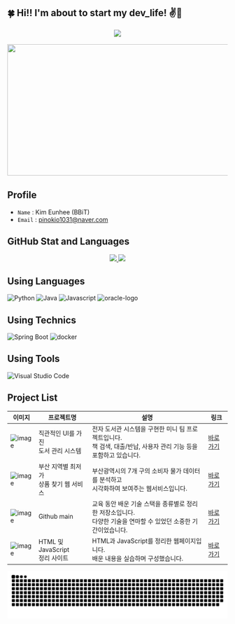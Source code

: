 ## 🍀 Hi!! I'm about to start my dev_life! ✌️🐹

<!--
**BBiT808/BBiT808** is a ✨ _special_ ✨ repository because its `README.md` (this file) appears on your GitHub profile.

Here are some ideas to get you started:

- 🔭 I’m currently working on ...
- 🌱 I’m currently learning ...
- 👯 I’m looking to collaborate on ...
- 🤔 I’m looking for help with ...
- 💬 Ask me about ...
- 📫 How to reach me: ...
- 😄 Pronouns: ...
- ⚡ Fun fact: ...
-->



<p align='center'>
  <a href="https://github.com/BBiT808">
    <img src="https://capsule-render.vercel.app/api?type=waving&height=250&color=gradient&text=BBiT's%20Repository&section=header&desc=Hello%20!&descAlignY=76&fontColor=e2f792"/>
  </a>
</p>

<a href="https://www.gitanimals.org/en_US?utm_medium=image&utm_source=BBiT808&utm_content=farm">
<img
  src="https://render.gitanimals.org/farms/BBiT808"
  width="600"
  height="300"
/>
</a>

## Profile
- `Name` : Kim Eunhee (BBiT)
- `Email` : pinokio1031@naver.com
 
## GitHub Stat and Languages
<!-- username은 본인걸로 -->
<p align='center'>
  <a href="https://github.com/BBiT808">
    <img src="https://github-readme-stats.vercel.app/api?username=BBiT808&theme=merko&show_icons=true"/>
    <img src="https://github-readme-stats.vercel.app/api/top-langs/?username=BBiT808&theme=merko&layout=compact"/>
  </a>
</p>

## Using Languages
<p align='left'>
    <img height="40" src="https://img.icons8.com/?size=100&id=l75OEUJkPAk4&format=png&color=000000" title="Python">
    <img height="40" src="https://img.icons8.com/?size=100&id=Pd2x9GWu9ovX&format=png&color=000000" title="Java">
    <img height="40" src="https://img.icons8.com/?size=100&id=108784&format=png&color=000000" title="Javascript">
    <img width="40" height="40" src="https://img.icons8.com/nolan/64/oracle-logo.png" alt="oracle-logo" title="Oracle">
</p>

## Using Technics
<p align='left'>
  <img height="40" src="https://img.icons8.com/?size=100&id=90519&format=png&color=000000" title="Spring Boot">  
  <img width="40" height="40" src="https://img.icons8.com/fluency/48/docker.png" alt="docker" title="Docker">
  <!-- 
  <img height="40" src="https://img.icons8.com/?size=100&id=O6SWwpPIM0GB&format=png&color=000000" title="PyTorch">  
  -->
</p>

## Using Tools
<p align='left'>
  <img height="40" src="https://img.icons8.com/?size=100&id=9OGIyU8hrxW5&format=png&color=000000" title="Visual Studio Code">
</p>

<!--
## 기술명세
| 기술분류 | 설명 |
|:---:|:---:|
|VSCode | VisualStudio Code 툴 사용법 습득|
|Python | 빅데이터분석, 머신러닝, OpenCV|
-->

## Project List
 | 이미지 | 프로젝트명 | 설명 | 링크 |
|------------|------|------|--------|
| <img width="200" alt="image" src="https://github.com/user-attachments/assets/12f16236-1771-421f-ae8d-cc15abb2cc11" />| 직관적인 UI를 가진<br/>도서 관리 시스템 | 전자 도서관 시스템을 구현한 미니 팀 프로젝트입니다.<br/>책 검색, 대출/반납, 사용자 관리 기능 등을 포함하고 있습니다. | [바로가기](https://github.com/jszxro/PK_miniproject_3) |
| <img width="200" alt="image" src="https://github.com/user-attachments/assets/6b259bf0-6def-4867-b69e-7e888147e0a2" />| 부산 지역별 최저가<br/>상품 찾기 웹 서비스 | 부산광역시의 7개 구의 소비자 물가 데이터를 분석하고<br/>시각화하여 보여주는 웹서비스입니다. | [바로가기](https://github.com/BSEom/teamP_t1/tree/main) |
|<img width="200" alt="image" src="https://github.com/user-attachments/assets/37ee82a3-f363-4373-a814-26de61a6e209" />| Github main | 교육 동안 배운 기술 스택을 종류별로 정리한 저장소입니다.<br/>다양한 기술을 연마할 수 있었던 소중한 기간이었습니다. | [바로가기](https://github.com/jszxro) |
|<img width="200" alt="image" src="https://github.com/user-attachments/assets/3ffa0ecf-1d4f-4105-980b-4a528f9831ec" /> | HTML 및 JavaScript<br/>정리 사이트 | HTML과 JavaScript를 정리한 웹페이지입니다.<br/>배운 내용을 실습하며 구성했습니다. | [바로가기](https://bbit808.github.io/html/) |


<img src="https://raw.githubusercontent.com/Platane/snk/output/github-contribution-grid-snake.svg" />

